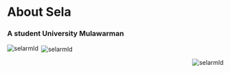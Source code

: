 <h1 align="left">About Sela</h1>
<h3 align="left">A student University Mulawarman</h3>

<p><img align="left" src="https://github-readme-stats.vercel.app/api/top-langs?username=selarmld&show_icons=true&locale=en&theme=react&layout=compact" alt="selarmld" /></p>

<p>&nbsp;<img align="center" src="https://github-readme-stats.vercel.app/api?username=selarmld&show_icons=true&theme=react&rank_icon=github&locale=en" alt="selarmld" /></p>

<p><img align="right" src="https://github-readme-streak-stats.herokuapp.com/?user=selarmld&theme=react" alt="selarmld" /></p>
